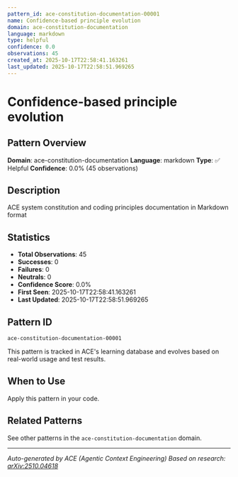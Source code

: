 ```yaml
---
pattern_id: ace-constitution-documentation-00001
name: Confidence-based principle evolution
domain: ace-constitution-documentation
language: markdown
type: helpful
confidence: 0.0
observations: 45
created_at: 2025-10-17T22:58:41.163261
last_updated: 2025-10-17T22:58:51.969265
---
```

# Confidence-based principle evolution

## Pattern Overview

**Domain**: ace-constitution-documentation
**Language**: markdown
**Type**: ✅ Helpful
**Confidence**: 0.0% (45 observations)

## Description

ACE system constitution and coding principles documentation in Markdown format

## Statistics

- **Total Observations**: 45
- **Successes**: 0
- **Failures**: 0
- **Neutrals**: 0
- **Confidence Score**: 0.0%
- **First Seen**: 2025-10-17T22:58:41.163261
- **Last Updated**: 2025-10-17T22:58:51.969265

## Pattern ID

```
ace-constitution-documentation-00001
```

This pattern is tracked in ACE's learning database and evolves based on real-world usage and test results.

## When to Use

Apply this pattern in your code.

## Related Patterns

See other patterns in the `ace-constitution-documentation` domain.

---

*Auto-generated by ACE (Agentic Context Engineering)*
*Based on research: [arXiv:2510.04618](https://arxiv.org/abs/2510.04618)*
